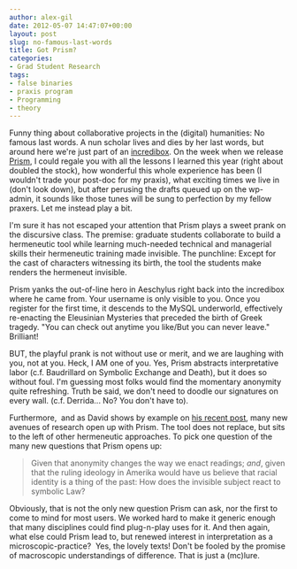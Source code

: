 ```yaml
---
author: alex-gil
date: 2012-05-07 14:47:07+00:00
layout: post
slug: no-famous-last-words
title: Got Prism?
categories:
- Grad Student Research
tags:
- false binaries
- praxis program
- Programming
- theory
---
```


Funny thing about collaborative projects in the (digital) humanities: No famous last words. A nun scholar lives and dies by her last words, but around here we're just part of an [incredibox](http://www.incredibox.com/en/#/application). On the week when we release [Prism](http://prism.scholarslab.org/), I could regale you with all the lessons I learned this year (right about doubled the stock), how wonderful this whole experience has been (I wouldn't trade your post-doc for my praxis), what exciting times we live in (don't look down), but after perusing the drafts queued up on the wp-admin, it sounds like those tunes will be sung to perfection by my fellow praxers. Let me instead play a bit.

I'm sure it has not escaped your attention that Prism plays a sweet prank on the discursive class. The premise: graduate students collaborate to build a hermeneutic tool while learning much-needed technical and managerial skills their hermeneutic training made invisible. The punchline: Except for the cast of characters witnessing its birth, the tool the students make renders the hermeneut invisible.

Prism yanks the out-of-line hero in Aeschylus right back into the incredibox where he came from. Your username is only visible to you. Once you register for the first time, it descends to the MySQL underworld, effectively re-enacting the Eleusinian Mysteries that preceded the birth of Greek tragedy. "You can check out anytime you like/But you can never leave." Brilliant!

BUT, the playful prank is not without use or merit, and we are laughing with you, not at you. Heck, I AM one of you. Yes, Prism abstracts interpretative labor (c.f. Baudrillard on Symbolic Exchange and Death), but it does so without foul. I'm guessing most folks would find the momentary anonymity quite refreshing. Truth be said, we don't need to doodle our signatures on every wall. (c.f. Derrida... No? You don't have to).

Furthermore,  and as David shows by example on [his recent post](http://www.scholarslab.org/?p=4279), many new avenues of research open up with Prism. The tool does not replace, but sits to the left of other hermeneutic approaches. To pick one question of the many new questions that Prism opens up:

> Given that anonymity changes the way we enact readings; _and_, given that the ruling ideology in Amerika would have us believe that racial identity is a thing of the past: How does the invisible subject react to symbolic Law?

Obviously, that is not the only new question Prism can ask, nor the first to come to mind for most users. We worked hard to make it generic enough that many disciplines could find plug-n-play uses for it. And then again, what else could Prism lead to, but renewed interest in interpretation as a microscopic-practice?  Yes, the lovely texts! Don't be fooled by the promise of macroscopic understandings of difference. That is just a (mc)lure.